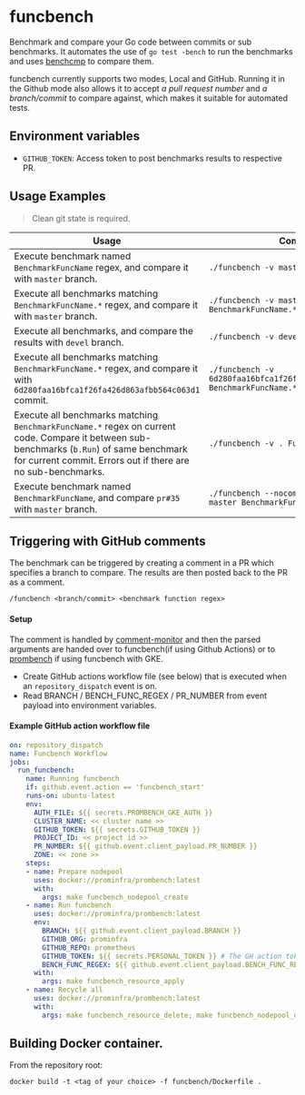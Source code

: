 # funcbench

Benchmark and compare your Go code between commits or sub benchmarks. It automates the use of `go test -bench` to run the benchmarks and uses [benchcmp](https://godoc.org/golang.org/x/tools/cmd/benchcmp) to compare them.

funcbench currently supports two modes, Local and GitHub. Running it in the Github mode also allows it to accept *a pull request number* and *a branch/commit* to compare against, which makes it suitable for automated tests.

## Environment variables

- `GITHUB_TOKEN`: Access token to post benchmarks results to respective PR.

## Usage Examples

> Clean git state is required.

|Usage|Command|
|--|--|
|Execute benchmark named `BenchmarkFuncName` regex, and compare it with `master` branch. | ``` ./funcbench -v master BenchmarkFuncName ``` |
|Execute all benchmarks matching `BenchmarkFuncName.*` regex, and compare it with `master` branch.|```./funcbench -v master BenchmarkFuncName.*```|
|Execute all benchmarks, and compare the results with `devel` branch.|```./funcbench -v devel . ```|
|Execute all benchmarks matching `BenchmarkFuncName.*` regex, and compare it with `6d280faa16bfca1f26fa426d863afbb564c063d1` commit.|```./funcbench -v 6d280faa16bfca1f26fa426d863afbb564c063d1 BenchmarkFuncName.*```|
|Execute all benchmarks matching `BenchmarkFuncName.*` regex on current code. Compare it between sub-benchmarks (`b.Run`) of same benchmark for current commit. Errors out if there are no sub-benchmarks.|```./funcbench -v . FuncName.*```|
|Execute benchmark named `BenchmarkFuncName`, and compare `pr#35` with `master` branch.|```./funcbench --nocomment --github-pr="35" master BenchmarkFuncName```|

## Triggering with GitHub comments

The benchmark can be triggered by creating a comment in a PR which specifies a branch to compare. The results are then posted back to the PR as a comment.
```
/funcbench <branch/commit> <benchmark function regex>
```

#### Setup

The comment is handled by [comment-monitor](https://github.com/prometheus/test-infra/tree/master/tools/commentMonitor) and then the parsed arguments are handed over to funcbench(if using Github Actions) or to [prombench](https://github.com/prometheus/test-infra/tree/master/prombench) if using funcbench with GKE.

- Create GitHub actions workflow file (see below) that is executed when an `repository_dispatch` event is on.
- Read BRANCH / BENCH_FUNC_REGEX / PR_NUMBER from event payload into environment variables.

#### Example GitHub action workflow file

```yaml
on: repository_dispatch
name: Funcbench Workflow
jobs:
  run_funcbench:
    name: Running funcbench
    if: github.event.action == 'funcbench_start'
    runs-on: ubuntu-latest
    env:
      AUTH_FILE: ${{ secrets.PROMBENCH_GKE_AUTH }}
      CLUSTER_NAME: << cluster name >>
      GITHUB_TOKEN: ${{ secrets.GITHUB_TOKEN }}
      PROJECT_ID: << project id >>
      PR_NUMBER: ${{ github.event.client_payload.PR_NUMBER }}
      ZONE: << zone >>
    steps:
    - name: Prepare nodepool
      uses: docker://prominfra/prombench:latest
      with:
        args: make funcbench_nodepool_create
    - name: Run funcbench
      uses: docker://prominfra/prombench:latest
      env:
        BRANCH: ${{ github.event.client_payload.BRANCH }}
        GITHUB_ORG: prominfra
        GITHUB_REPO: prometheus
        GITHUB_TOKEN: ${{ secrets.PERSONAL_TOKEN }} # The GH action token lasts up to 60min so using PERSONAL_TOKEN guarantees that can post back the results even when the bench tests takes longer.
        BENCH_FUNC_REGEX: ${{ github.event.client_payload.BENCH_FUNC_REGEX }}
      with:
        args: make funcbench_resource_apply
    - name: Recycle all
      uses: docker://prominfra/prombench:latest
      with:
        args: make funcbench_resource_delete; make funcbench_nodepool_delete
```

## Building Docker container.

From the repository root:

`docker build -t <tag of your choice> -f funcbench/Dockerfile .`
